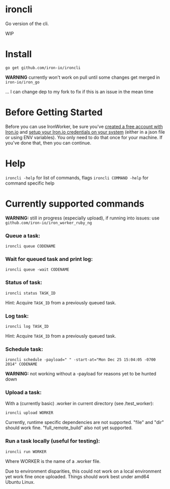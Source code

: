 ironcli
=======

Go version of the cli. 

WIP

# Install

`go get github.com/iron-io/ironcli`

__WARNING__ currently won't work on pull until some changes get merged in `iron-io/iron_go`

... I can change dep to my fork to fix if this is an issue in the mean time

# Before Getting Started

Before you can use IronWorker, be sure you've [created a free account with
Iron.io](http://www.iron.io)
and [setup your Iron.io credentials on your
system](http://dev.iron.io/worker/reference/configuration/) (either in a json
file or using ENV variables). You only need to do that once for your machine. If
you've done that, then you can continue.

# Help

`ironcli -help` for list of commands, flags
`ironcli COMMAND -help` for command specific help

# Currently supported commands

__WARNING:__ still in progress (especially upload), if running into issues: use `github.com/iron-io/iron_worker_ruby_ng`

### Queue a task: 

`ironcli queue CODENAME`

### Wait for queued task and print log: 

`ironcli queue -wait CODENAME`

### Status of task:

`ironcli status TASK_ID`

Hint: Acquire `TASK_ID` from a previously queued task.

### Log task:

`ironcli log TASK_ID`

Hint: Acquire `TASK_ID` from a previously queued task.

### Schedule task:

`ironcli schedule -payload=" " -start-at="Mon Dec 25 15:04:05 -0700 2014" CODENAME`

__WARNING:__ not working without a -payload for reasons yet to be hunted down

### Upload a task:

With a (currently basic) .worker in current directory (see /test\_worker):

`ironcli upload WORKER`

Currently, runtime specific dependencies are not supported. "file" and "dir"
should work fine. "full\_remote\_build" also not yet supported.

### Run a task locally (useful for testing):

`ironcli run WORKER`

Where WORKER is the name of a .worker file.

Due to environment disparities, this could not work on a local environment yet
work fine once uploaded. Things should work best under amd64 Ubuntu Linux.
